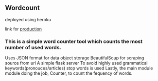 Wordcount
-----------
deployed using heroku

link for [production](https://wordcount-pro.herokuapp.com/)

### This is a simple word counter tool which counts the most number of used words.

Uses JSON format for data object storage
BeautifulSoup for scraping source from url
A simple flask server
To avoid highly used grammatical keywords(pronouces/articles) stop words is used
Lastly, the main module module doing the job, Counter, to count the fequency of words.



